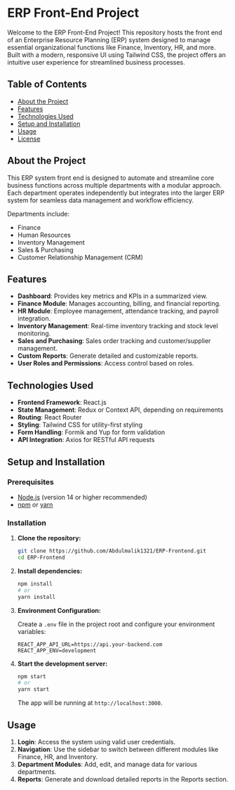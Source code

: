 # ERP Front-End Project

Welcome to the ERP Front-End Project! This repository hosts the front end of an Enterprise Resource Planning (ERP) system designed to manage essential organizational functions like Finance, Inventory, HR, and more. Built with a modern, responsive UI using Tailwind CSS, the project offers an intuitive user experience for streamlined business processes.

## Table of Contents

- [About the Project](#about-the-project)
- [Features](#features)
- [Technologies Used](#technologies-used)
- [Setup and Installation](#setup-and-installation)
- [Usage](#usage)
- [License](#license)

## About the Project

This ERP system front end is designed to automate and streamline core business functions across multiple departments with a modular approach. Each department operates independently but integrates into the larger ERP system for seamless data management and workflow efficiency.

Departments include:

- Finance
- Human Resources
- Inventory Management
- Sales & Purchasing
- Customer Relationship Management (CRM)

## Features

- **Dashboard**: Provides key metrics and KPIs in a summarized view.
- **Finance Module**: Manages accounting, billing, and financial reporting.
- **HR Module**: Employee management, attendance tracking, and payroll integration.
- **Inventory Management**: Real-time inventory tracking and stock level monitoring.
- **Sales and Purchasing**: Sales order tracking and customer/supplier management.
- **Custom Reports**: Generate detailed and customizable reports.
- **User Roles and Permissions**: Access control based on roles.

## Technologies Used

- **Frontend Framework**: React.js
- **State Management**: Redux or Context API, depending on requirements
- **Routing**: React Router
- **Styling**: Tailwind CSS for utility-first styling
- **Form Handling**: Formik and Yup for form validation
- **API Integration**: Axios for RESTful API requests

## Setup and Installation

### Prerequisites

- [Node.js](https://nodejs.org/) (version 14 or higher recommended)
- [npm](https://www.npmjs.com/) or [yarn](https://yarnpkg.com/)

### Installation

1. **Clone the repository:**

   ```bash
   git clone https://github.com/Abdulmalik1321/ERP-Frontend.git
   cd ERP-Frontend
   ```

2. **Install dependencies:**

   ```bash
   npm install
   # or
   yarn install
   ```

3. **Environment Configuration:**

   Create a `.env` file in the project root and configure your environment variables:

   ```plaintext
   REACT_APP_API_URL=https://api.your-backend.com
   REACT_APP_ENV=development
   ```

4. **Start the development server:**

   ```bash
   npm start
   # or
   yarn start
   ```

   The app will be running at `http://localhost:3000`.

## Usage

1. **Login**: Access the system using valid user credentials.
2. **Navigation**: Use the sidebar to switch between different modules like Finance, HR, and Inventory.
3. **Department Modules**: Add, edit, and manage data for various departments.
4. **Reports**: Generate and download detailed reports in the Reports section.
